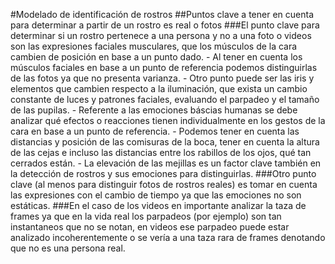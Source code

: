 #Modelado de identificación de rostros
    ##Puntos clave a tener en cuenta para determinar a partir de un rostro es real o fotos
        ###El punto clave para determinar si un rostro pertenece a una persona y no a una foto o videos son las expresiones faciales musculares, que los músculos de la cara cambien de posición en base a un punto dado.
            - Al tener en cuenta los músculos faciales en base a un punto de referencia podemos distinguirlas de las fotos ya que no presenta varianza.
            - Otro punto puede ser las iris y elementos que cambien respecto a la iluminación, que exista un cambio constante de luces y patrones faciales, evaluando el parpadeo y el tamaño de las pupilas.
            - Referente a las emociones báscias humanas se debe analizar qué efectos o reacciones tienen individualmente en los gestos de la cara en base a un punto de referencia.
            - Podemos tener en cuenta las distancias y posición de las comisuras de la boca, tener en cuenta la altura de las cejas e incluso las distancias entre los rabillos de los ojos, qué tan cerrados están.
            - La elevación de las mejillas es un factor clave también en la detección de rostros y sus emociones para distinguirlas.
        ###Otro punto clave (al menos para distinguir fotos de rostros reales) es tomar en cuenta las expresiones con el cambio de tiempo ya que las emociones no son estáticas.
        ###En el caso de los videos en importante analizar la taza de frames ya que en la vida real los parpadeos (por ejemplo) son tan instantaneos que no se notan, en videos ese parpadeo puede estar analizado incoherentemente o se vería a una taza rara de frames denotando que no es una persona real.